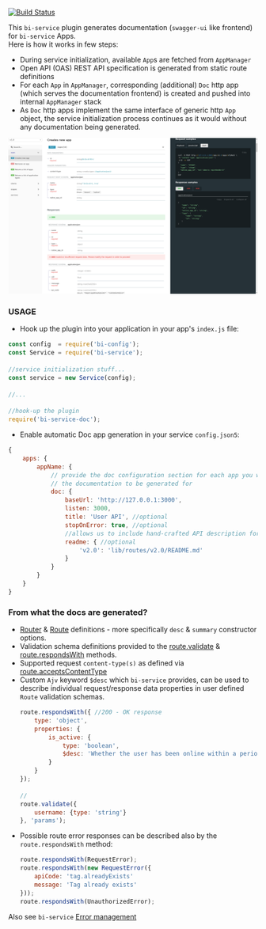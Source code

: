 [![Build Status](https://travis-ci.org/BohemiaInteractive/bi-service-doc.svg?branch=master)](https://travis-ci.org/BohemiaInteractive/bi-service-doc)   

This `bi-service` plugin generates documentation (`swagger-ui` like frontend) for `bi-service` Apps.  
Here is how it works in few steps:

* During service initialization, available `App`s are fetched from `AppManager`
* Open API (OAS) REST API specification is generated from static route definitions
* For each `App` in `AppManager`, corresponding (additional) `Doc` http app (which serves  the documentation frontend) is created and pushed into internal `AppManager` stack
* As `Doc` http apps implement the same interface of generic http `App` object, the service initialization process continues as it would without any documentation being generated.

![OpenAPI front-end screenshot](/public/openAPI-frontend.png?raw=true)

### USAGE

* Hook up the plugin into your application in your app's `index.js` file:

```javascript
const config  = require('bi-config');
const Service = require('bi-service');

//service initialization stuff...
const service = new Service(config);

//...

//hook-up the plugin
require('bi-service-doc');
```

* Enable automatic Doc app generation in your service `config.json5`:

```javascript
{
    apps: {
        appName: {
            // provide the doc configuration section for each app you want
            // the documentation to be generated for
            doc: {
                baseUrl: 'http://127.0.0.1:3000',
                listen: 3000,
                title: 'User API', //optional
                stopOnError: true, //optional
                //allows us to include hand-crafted API description for each version
                readme: { //optional
                    'v2.0': 'lib/routes/v2.0/README.md'
                }
            }
        }
    }
}
```

### From what the docs are generated?

- [Router](https://bohemiainteractive.github.io/bi-service/Router.html) & [Route](https://bohemiainteractive.github.io/bi-service/Route.html) definitions - more specifically `desc` & `summary` constructor options.
- Validation schema definitions provided to the [route.validate](https://bohemiainteractive.github.io/bi-service/Route.html#validate) & [route.respondsWith](https://bohemiainteractive.github.io/bi-service/Route.html#respondsWith) methods.
- Supported request `content-type(s)` as defined via [route.acceptsContentType](https://bohemiainteractive.github.io/bi-service/Route.html#acceptsContentType)
- Custom `Ajv` keyword `$desc` which `bi-service` provides, can be used to describe individual request/response data properties in user defined `Route` validation schemas.
    ```javascript
    route.respondsWith({ //200 - OK response
        type: 'object',
        properties: {
            is_active: {
                type: 'boolean',
                $desc: 'Whether the user has been online within a period of last 7 days'
            }
        }
    });

    //
    route.validate({
        username: {type: 'string'}
    }, 'params');
    ```
- Possible route error responses can be described also by the `route.respondsWith` method:
    ```javascript
    route.respondsWith(RequestError);
    route.respondsWith(new RequestError({
        apiCode: 'tag.alreadyExists'
        message: 'Tag already exists'
    }));
    route.respondsWith(UnauthorizedError);
    ```

Also see `bi-service` [Error management](https://bohemiainteractive.github.io/bi-service/tutorial-1b.ErrorManagement.html)
